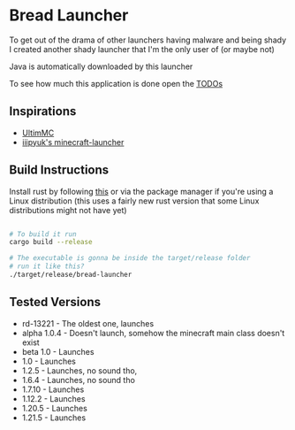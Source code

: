 # Bread Launcher

To get out of the drama of other launchers having malware and being shady
I created another shady launcher that I'm the only user of (or maybe not)

Java is automatically downloaded by this launcher

To see how much this application is done open the [TODOs](TODOS.md)

## Inspirations

-   [UltimMC](https://github.com/UltimMC/Launcher)
-   [iiipyuk's minecraft-launcher](https://git.a2s.su/iiiypuk/minecraft-launcher)

## Build Instructions

Install rust by following [this](https://www.rust-lang.org/tools/install) or via
the package manager if you're using a Linux distribution (this uses a fairly new
rust version that some Linux distributions might not have yet)

```sh

# To build it run
cargo build --release
```

```sh
# The executable is gonna be inside the target/release folder
# run it like this?
./target/release/bread-launcher
```

## Tested Versions

-   rd-13221 - The oldest one, launches
-   alpha 1.0.4 - Doesn't launch, somehow the minecraft main class doesn't exist
-   beta 1.0 - Launches
-   1.0 - Launches
-   1.2.5 - Launches, no sound tho,
-   1.6.4 - Launches, no sound tho
-   1.7.10 - Launches
-   1.12.2 - Launches
-   1.20.5 - Launches
-   1.21.5 - Launches
